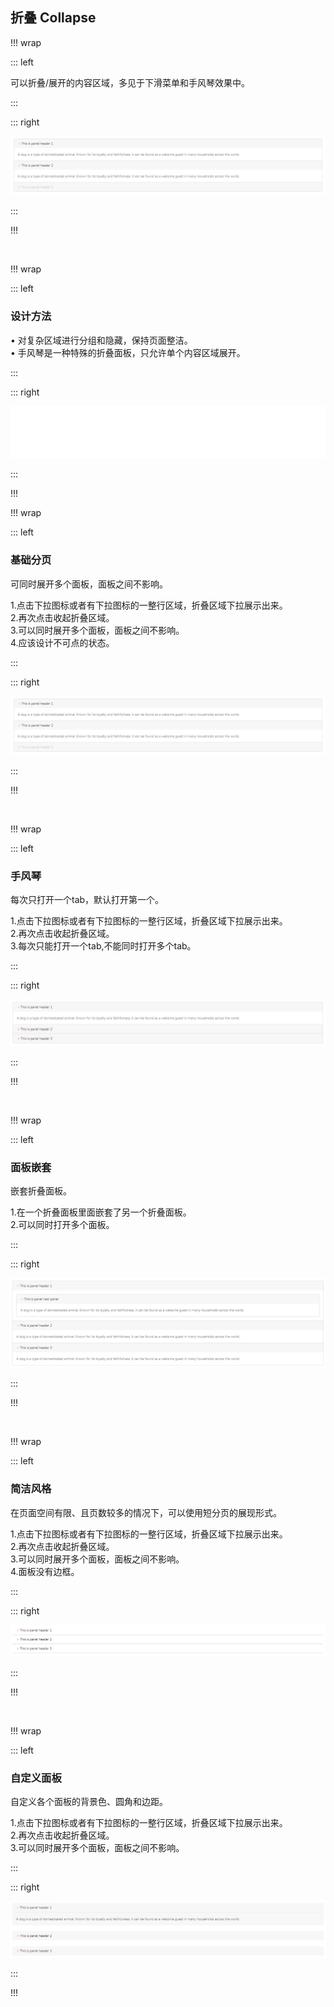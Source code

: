 ## 折叠 Collapse ##

!!! wrap

::: left

可以折叠/展开的内容区域，多见于下滑菜单和手风琴效果中。

:::

::: right

![](../imgs/组件/折叠/img_collapse_01.png)

:::

!!!

<br>

!!! wrap

::: left

### 设计方法 ###

• 对复杂区域进行分组和隐藏，保持页面整洁。<br>
• 手风琴是一种特殊的折叠面板，只允许单个内容区域展开。

:::

::: right

![](../imgs/组件/折叠/img_collapse_00.png)

:::

!!!

!!! wrap

::: left

### 基础分页 ###

可同时展开多个面板，面板之间不影响。

1.点击下拉图标或者有下拉图标的一整行区域，折叠区域下拉展示出来。<br>
2.再次点击收起折叠区域。<br>
3.可以同时展开多个面板，面板之间不影响。<br>
4.应该设计不可点的状态。<br>

:::

::: right

![](../imgs/组件/折叠/img_collapse_01.png)

:::

!!!

<br>

!!! wrap

::: left

### 手风琴 ###

每次只打开一个tab，默认打开第一个。

1.点击下拉图标或者有下拉图标的一整行区域，折叠区域下拉展示出来。<br>
2.再次点击收起折叠区域。<br>
3.每次只能打开一个tab,不能同时打开多个tab。<br>

:::

::: right

![](../imgs/组件/折叠/img_collapse_05.png)

:::

!!!

<br>

!!! wrap

::: left

### 面板嵌套 ###


嵌套折叠面板。

1.在一个折叠面板里面嵌套了另一个折叠面板。<br>
2.可以同时打开多个面板。

:::

::: right

![](../imgs/组件/折叠/img_collapse_03.png)

:::

!!!

<br>

!!! wrap

::: left

### 简洁风格 ###

在页面空间有限、且页数较多的情况下，可以使用短分页的展现形式。

1.点击下拉图标或者有下拉图标的一整行区域，折叠区域下拉展示出来。<br>
2.再次点击收起折叠区域。<br>
3.可以同时展开多个面板，面板之间不影响。<br>
4.面板没有边框。

:::

::: right

![](../imgs/组件/折叠/img_collapse_02.png)

:::

!!!

<br>

!!! wrap

::: left

### 自定义面板 ###

自定义各个面板的背景色、圆角和边距。

1.点击下拉图标或者有下拉图标的一整行区域，折叠区域下拉展示出来。<br>
2.再次点击收起折叠区域。<br>
3.可以同时展开多个面板，面板之间不影响。<br>

:::

::: right

![](../imgs/组件/折叠/img_collapse_04.png)

:::

!!!
